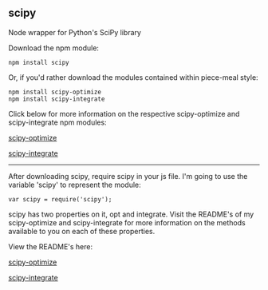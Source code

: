 scipy
------------------------------------------------------------------------------------------------------------

Node wrapper for Python's SciPy library

Download the npm module:

    npm install scipy

Or, if you'd rather download the modules contained within piece-meal style:

    npm install scipy-optimize
    npm install scipy-integrate

Click below for more information on the respective scipy-optimize and scipy-integrate npm modules:

[scipy-optimize](https://www.npmjs.org/package/scipy-optimize) 

[scipy-integrate](https://www.npmjs.org/package/scipy-integrate)

------------------------------------------------------------------------------------------------------------

After downloading scipy, require scipy in your js file. I'm going to use the variable 'scipy' to represent the module:

    var scipy = require('scipy');

scipy has two properties on it, opt and integrate. Visit the README's of my scipy-optimize and scipy-integrate for more information on the methods available to you on each of these properties.

View the README's here:

[scipy-optimize](https://github.com/acjones617/scipy-node/tree/master/optimize)  

[scipy-integrate](https://github.com/acjones617/scipy-node/tree/master/integrate)
